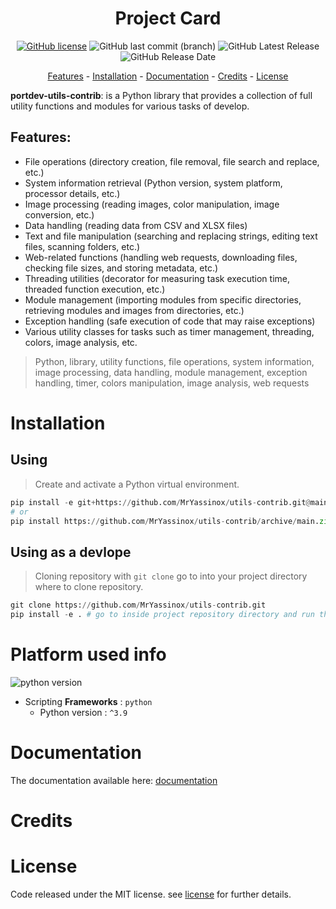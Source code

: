 <div align="center">

# Project Card
[![GitHub license](https://img.shields.io/github/license/MrYassinox/utils-contrib?color=blue)](./LICENSE)
![GitHub last commit (branch)](https://img.shields.io/github/last-commit/MrYassinox/utils-contrib/main?color=success&style=flat)
![GitHub Latest Release](https://img.shields.io/github/v/release/MrYassinox/utils-contrib)
![GitHub Release Date](https://img.shields.io/github/release-date/MrYassinox/utils-contrib?color=success&style=flat)

[Features](#features) - [Installation](#installation) - [Documentation](#documentation) - [Credits](#credits) - [License](#license)

</div>

**portdev-utils-contrib**: is a Python library that provides a collection of full utility functions and modules for various tasks of develop.

## Features:
- File operations (directory creation, file removal, file search and replace, etc.)
- System information retrieval (Python version, system platform, processor details, etc.)
- Image processing (reading images, color manipulation, image conversion, etc.)
- Data handling (reading data from CSV and XLSX files)
- Text and file manipulation (searching and replacing strings, editing text files, scanning folders, etc.)
- Web-related functions (handling web requests, downloading files, checking file sizes, and storing metadata, etc.)
- Threading utilities (decorator for measuring task execution time, threaded function execution, etc.)
- Module management (importing modules from specific directories, retrieving modules and images from directories, etc.)
- Exception handling (safe execution of code that may raise exceptions)
- Various utility classes for tasks such as timer management, threading, colors, image analysis, etc.

> Python, library, utility functions, file operations, system information, image processing, data handling, module management, exception handling, timer, colors manipulation, image analysis, web requests

# Installation
## Using
> Create and activate a Python virtual environment.
```python
pip install -e git+https://github.com/MrYassinox/utils-contrib.git@main
# or
pip install https://github.com/MrYassinox/utils-contrib/archive/main.zip
```

## Using as a devlope
> Cloning repository with `git clone` go to into your project directory where to clone repository.
```python
git clone https://github.com/MrYassinox/utils-contrib.git
pip install -e . # go to inside project repository directory and run this command.
```

# Platform used info
![python version](https://img.shields.io/static/v1?label=python&message=^3.9&color=yellowgreen&style=flat)

- Scripting __Frameworks__ : ``python``
  - Python version : ``^3.9``

# Documentation
The documentation available here: [documentation](./doc/api/)
<!-- The documentation has not available currently. -->

# Credits

# License
Code released under the MIT license. see [license](./LICENSE) for further details.